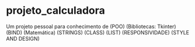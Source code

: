 # projeto_calculadora
Um projeto pessoal para conhecimento de (POO) (Bibliotecas: Tkinter) (BIND) (Matemática) (STRINGS) (CLASS) (LIST) (RESPONSIVIDADE) (STYLE AND DESIGN) 

